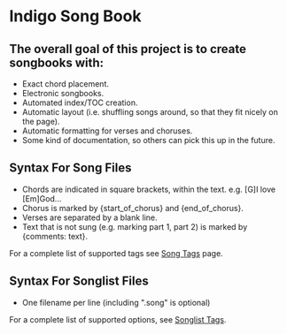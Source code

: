 # Indigo Song Book

## The overall goal of this project is to create songbooks with:

- Exact chord placement.
- Electronic songbooks.
- Automated index/TOC creation.
- Automatic layout (i.e. shuffling songs around, so that they fit nicely on the page).
- Automatic formatting for verses and choruses.
- Some kind of documentation, so others can pick this up in the future.

## Syntax For Song Files

- Chords are indicated in square brackets, within the text. e.g. [G]I love [Em]God...
- Chorus is marked by {start_of_chorus} and {end_of_chorus}.
- Verses are separated by a blank line.
- Text that is not sung (e.g. marking part 1, part 2) is marked by {comments: text}. 

For a complete list of supported tags see [Song Tags](SongTags.md) page.

## Syntax For Songlist Files

- One filename per line (including ".song" is optional)

For a complete list of supported options, see [Songlist Tags](SonglistTags.md).
